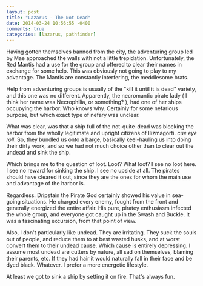 ```yaml
---
layout: post
title: "Lazarus - The Not Dead"
date: 2014-03-24 10:56:55 -0400
comments: true
categories: [lazarus, pathfinder]
---
```

Having gotten themselves banned from the city, the adventuring group led by Mae approached the
walls with not a little trepidation. Unfortunately, the Red Mantis had a use for the group and
offered to clear their names in exchange for some help. This was obviously not going to play to
my advantage. The Mantis are constantly interfering, the meddlesome brats.
<!--more-->
Help from adventuring groups is usually of the "kill it until it is dead" variety, and this one
was no different. Apparently, the necromantic pirate lady ( I think her name was Necrophilia, or
something? ), had one of her ships occupying the harbor. Who knows why. Certainly for some
nefarious purpose, but which exact type of nefary was unclear.

What was clear, was that a ship full of the not-quite-dead was blocking the harbor from the
wholly legitimate and upright citizens of Ilizmagorti. *cue eye roll*. So, they bundled us onto
a barge, basically keel-hauling us into doing their dirty work, and so we had not much choice
other than to clear out the undead and sink the ship.

Which brings me to the question of loot. Loot? What loot? I see no loot here. I see no reward for
sinking the ship. I see no upside at all. The pirates should have cleared it out, since they are
the ones for whom the main use and advantage of the harbor is.

Regardless. Dripstain the Pirate God certainly showed his value in sea-going situations. He charged
every enemy, fought from the front and generally energized the entire affair. His pure, piratey
enthusiasm infected the whole group, and everyone got caught up in the Swash and Buckle. It was
a fascinating excursion, from that point of view.

Also, I don't particularly like undead. They are irritating. They suck the souls out of people,
and reduce them to at best wasted husks, and at worst convert them to their undead cause. Which
cause is entirely depressing. I assume most undead are cutters by nature, all sad on themselves,
blaming their parents, etc. If they had hair it would naturally fall in their face and be dyed
black. Whatever. I prefer a more energetic lifestyle.

At least we got to sink a ship by setting it on fire. That's always fun.
